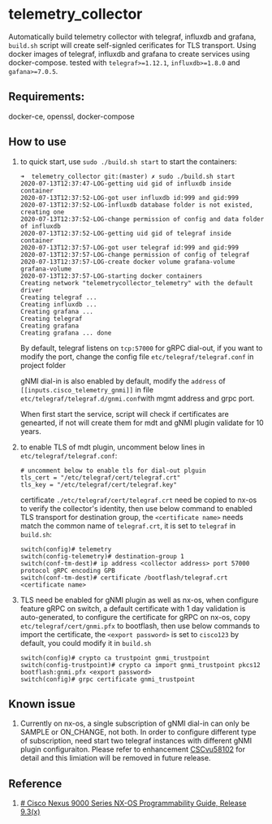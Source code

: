 # telemetry_collector
Automatically build telemetry collector with telegraf, influxdb and grafana, `build.sh` script will create self-signled cerificates for TLS transport. Using docker images of telegraf, influxdb and grafana to create services using docker-compose. tested with `telegraf>=1.12.1`, `influxdb>=1.8.0` and `gafana>=7.0.5`.

## Requirements:
docker-ce, openssl, docker-compose
## How to use

 1. to quick start, use `sudo ./build.sh start` to start the containers:
    ```
    ➜  telemetry_collector git:(master) ✗ sudo ./build.sh start
    2020-07-13T12:37:47-LOG-getting uid gid of influxdb inside container
    2020-07-13T12:37:52-LOG-got user influxdb id:999 and gid:999
    2020-07-13T12:37:52-LOG-influxdb database folder is not existed, creating one
    2020-07-13T12:37:52-LOG-change permission of config and data folder of influxdb
    2020-07-13T12:37:52-LOG-getting uid gid of telegraf inside container
    2020-07-13T12:37:57-LOG-got user telegraf id:999 and gid:999
    2020-07-13T12:37:57-LOG-change permission of config of telegraf
    2020-07-13T12:37:57-LOG-create docker volume grafana-volume
    grafana-volume
    2020-07-13T12:37:57-LOG-starting docker containers
    Creating network "telemetrycollector_telemetry" with the default driver
    Creating telegraf ...
    Creating influxdb ...
    Creating grafana ...
    Creating telegraf
    Creating grafana
    Creating grafana ... done
    ```

    By default, telegraf listens on `tcp:57000` for gRPC dial-out, if you want to modify the port, change the config file `etc/telegraf/telegraf.conf` in project folder

    gNMI dial-in is also enabled by default,  modify the `address` of `[[inputs.cisco_telemetry_gnmi]]` in file  `etc/telegraf/telegraf.d/gnmi.conf`with mgmt address and grpc port.

    When first start the service, script will check if certificates are genearted, if not will create them for mdt and gNMI plugin validate for 10 years.

2. to enable TLS of mdt plugin, uncomment below lines in `etc/telegraf/telegraf.conf`:
    ```
    # uncomment below to enable tls for dial-out plguin
    tls_cert = "/etc/telegraf/cert/telegraf.crt"
    tls_key = "/etc/telegraf/cert/telegraf.key"
    ```
    certificate `./etc/telegraf/cert/telegraf.crt` need be copied to nx-os to verify the collector's identity, then use below command to enabled TLS transport for destination group, the `<certificate name>`  needs match the common name of `telegraf.crt`, it is set to `telegraf` in `build.sh`:
    ```
    switch(config)# telemetry
    switch(config-telemetry)# destination-group 1
    switch(conf-tm-dest)# ip address <collector address> port 57000 protocol gRPC encoding GPB
    switch(conf-tm-dest)# certificate /bootflash/telegraf.crt <certificate name>

    ```
3. TLS need be enabled for gNMI plugin as well as nx-os, when configure feature gRPC on switch, a default certificate with 1 day validation is auto-generated, to configure the certificate for gRPC on nx-os, copy `etc/telegraf/cert/gnmi.pfx` to bootflash, then use below commands to import the certificate, the `<export password>` is set to `cisco123` by default, you could modify it in `build.sh`
    ```
    switch(config)# crypto ca trustpoint gnmi_trustpoint
    switch(config-trustpoint)# crypto ca import gnmi_trustpoint pkcs12 bootflash:gnmi.pfx <export password>
    switch(config)# grpc certificate gnmi_trustpoint
    ```
## Known issue
1. Currently on nx-os, a single subscription of gNMI dial-in can only be SAMPLE or ON_CHANGE, not both. In order to configure different type of subscription, need start two telegraf instances with different gNMI plugin configuraiton.
Please refer to enhancement [CSCvu58102](https://bst.cloudapps.cisco.com/bugsearch/bug/CSCvu58102) for detail and this limiation will be removed in future release.


## Reference
1. [# Cisco Nexus 9000 Series NX-OS Programmability Guide, Release 9.3(x)](https://www.cisco.com/c/en/us/td/docs/switches/datacenter/nexus9000/sw/93x/progammability/guide/b-cisco-nexus-9000-series-nx-os-programmability-guide-93x.html)
